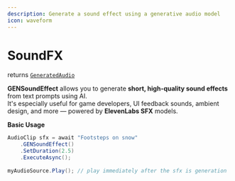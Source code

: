 ```yaml
---
description: Generate a sound effect using a generative audio model
icon: waveform
---
```


# SoundFX

returns [`GeneratedAudio`](https://glitch9inc.github.io/AIDevKit/api/Glitch9.AIDevKit.GeneratedAudio.html)

**GENSoundEffect** allows you to generate **short, high-quality sound effects** from text prompts using AI.\
It's especially useful for game developers, UI feedback sounds, ambient design, and more — powered by  **ElevenLabs SFX** models.

**Basic Usage**

```csharp
AudioClip sfx = await "Footsteps on snow"
    .GENSoundEffect()
    .SetDuration(2.5)
    .ExecuteAsync();
    
myAudioSource.Play(); // play immediately after the sfx is generation
```

